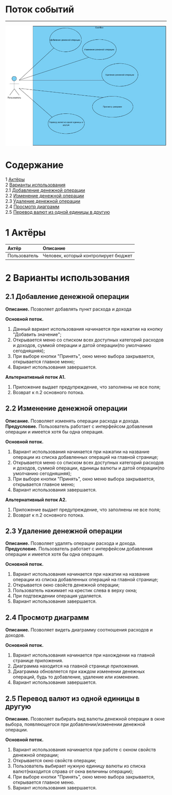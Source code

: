 # Поток событий
---

![UseCase](https://github.com/Moistra/CashBox/blob/master/docs/Diagrams/UseCaseDiagram.jpg)

# Содержание
1 [Актёры](#1) <br>
2 [Варианты использования](#2) <br>
2.1 [Добавление денежной операции](#2.1) <br>
2.2 [Изменение денежной операции ](#2.2) <br>
2.3 [Удаление денежной операции](#2.3) <br>
2.4 [Просмотр диаграмм](#2.4) <br>
2.5 [Перевод валют из одной единицы в другую](#2.5) <br>

<a name="1"/>

# 1 Актёры

| Актёр | Описание |
|:--|:--|
| Пользователь | Человек, который контролирует бюджет |

<a name="2"/>

# 2 Варианты использования

<a name="2.1"/>

## 2.1 Добавление денежной операции

**Описание.** Позволяет добавлять пункт расхода и дохода

**Основной поток.**
1. Данный вариант использования начинается при нажатии на кнопку "Добавить значение";  
2. Открывается меню со списком всех доступных категорий расходов и доходов, суммой операции и датой операции(по умолчанию сегодняшняя);  
2. При выборе кнопки "Принять", окно меню выбора закрывается, открывается главное меню;  
3. Вариант использования завершается.  

**Альтернативный поток А1.**
1. Приложение выдает предупреждение, что заполнены не все поля;  
2. Возврат к п.2 основного потока.  

<a name="2.2"/>

## 2.2 Изменение денежной операции  

**Описание.** Позволяет изменять операции расхода и дохода.  
**Предусловие.** Пользователь работает с интерфейсом добавления операции и имеется хотя бы одна операция.  

**Основной поток.**
1. Вариант использования начинается при нажатии на название операции из списка добавленных операций на главной странице;  
2.  Открывается меню со списком всех доступных категорий расходов и доходов, суммой операции, единицы валюты и датой операции(по умолчанию сегодняшняя);  
3. При выборе кнопки "Принять", окно меню выбора закрывается, открывается главное меню;  
4. Вариант использования завершается.  

**Альтернативный поток А2.**
1. Приложение выдает предупреждение, что заполнены не все поля;  
2. Возврат к п.2 основного потока.  


<a name="2.3"/>

## 2.3 Удаление денежной операции

**Описание.** Позволяет удалять операции расхода и дохода.
**Предусловие.** Пользователь работает с интерфейсом добавления операции и имеется хотя бы одна операция.  

**Основной поток.**
1. Вариант использования начинается при нажатии на название операции из списка добавленных операций на главной странице;  
2. Открывается окно свойств денежной операции;  
3. Пользователь нажимает на крестик слева в верху окна;  
4. При подтвеждении операция удаляется.  
5. Вариант использования завершается.

<a name="2.4"/>

## 2.4 Просмотр диаграмм  

**Описание.** Позволяет видеть диаграмму соотношения расходов и доходов.  

**Основной поток.**
1. Вариант использования начинается при нахождении на главной странице приложения.
2. Диаграмма находится на главной странице приложения.  
3. Диаграмма обновляется при каждом изменении денежных операций, будь то добавление, удаление или изменение.
4. Вариант использования завершается.  


<a name="2.5"/>

## 2.5 Перевод валют из одной единицы в другую  

**Описание.** Позволяет выбирать вид валюты денежной операции в окне выбора, появляющегося при добавлении/изменении денежной операции.

**Основной поток.**
1. Вариант использования начинается при работе с окном свойств денежной операции;  
2. Открывается окно свойств операции;  
3. Пользователь выбирает нужную единицу валюты из списка валют(находится справа от окна величины операции);
4. При выборе кнопки "Принять", окно меню выбора закрывается, открывается главное меню.  
5. Вариант использования завершается.  
